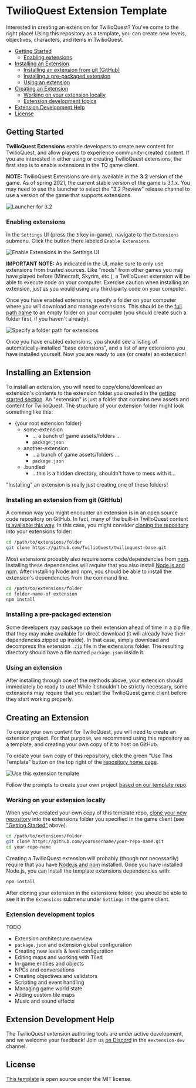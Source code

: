 # TwilioQuest Extension Template
Interested in creating an extension for TwilioQuest? You've come to the right place! Using this repository as a template, you can create new levels, objectives, characters, and items in TwilioQuest.

<!-- START doctoc generated TOC please keep comment here to allow auto update -->
<!-- DON'T EDIT THIS SECTION, INSTEAD RE-RUN doctoc TO UPDATE -->

- [Getting Started](#getting-started)
  - [Enabling extensions](#enabling-extensions)
- [Installing an Extension](#installing-an-extension)
  - [Installing an extension from git (GitHub)](#installing-an-extension-from-git-github)
  - [Installing a pre-packaged extension](#installing-a-pre-packaged-extension)
  - [Using an extension](#using-an-extension)
- [Creating an Extension](#creating-an-extension)
  - [Working on your extension locally](#working-on-your-extension-locally)
  - [Extension development topics](#extension-development-topics)
- [Extension Development Help](#extension-development-help)
- [License](#license)

<!-- END doctoc generated TOC please keep comment here to allow auto update -->

## Getting Started
**TwilioQuest Extensions** enable developers to create new content for TwilioQuest, and allow players to experience community-created content. If you are interested in either using or creating TwilioQuest extensions, the first step is to enable extensions in the TQ game client.

**NOTE:** TwilioQuest Extensions are only available in the **3.2** version of the game. As of spring 2021, the current stable version of the game is 3.1.x. You may need to use the launcher to select the "3.2 Preview" release channel to use a version of the game that supports extensions.

![Launcher for 3.2](https://firebasestorage.googleapis.com/v0/b/twilioquest-prod.appspot.com/o/docs%2Flauncher-preview.png?alt=media&token=6aedd709-9ba2-4ab3-b935-2537a8f5ff2f)

### Enabling extensions

In the `Settings` UI (press the `3` key in-game), navigate to the `Extensions` submenu. Click the button there labeled `Enable Extensions`.

![Enable Extensions in the Settings UI](https://firebasestorage.googleapis.com/v0/b/twilioquest-prod.appspot.com/o/docs%2Fenable-extensions.png?alt=media&token=8cc8e5ea-ee56-4a39-ae92-91add950b040)

**IMPORTANT NOTE:** As indicated in the UI, make sure to only use extensions from trusted sources. Like "mods" from other games you may have played before (Minecraft, Skyrim, etc.), a TwilioQuest extension will be able to execute code on your computer. Exercise caution when installing an extension, just as you would using any third-party code on your computer.

Once you have enabled extensions, specify a folder on your computer where you will download and manage extensions. This should be the [full path name](https://en.wikipedia.org/wiki/Fully_qualified_name#Filenames_and_paths) to an empty folder on your computer (you should create such a folder first, if you haven't already).

![Specify a folder path for extensions](https://firebasestorage.googleapis.com/v0/b/twilioquest-prod.appspot.com/o/docs%2Fext-folder.png?alt=media&token=4936dd5c-d84c-459e-9179-4c545a64b297)

Once you have enabled extensions, you should see a listing of automatically-installed "base extensions", and a list of any extensions you have installed yourself. Now you are ready to use (or create) an extension!

## Installing an Extension
To install an extension, you will need to copy/clone/download an extension's contents to the extension folder you created in the [getting started section](#getting-started). An "extension" is just a folder that contains new assets and content for TwilioQuest. The structure of your extension folder might look something like this:

- {your root extension folder}
  - some-extension
    - ... a bunch of game assets/folders ...
    - `package.json`
  - another-extension
    - ...a bunch of game assets/folders ...
    - `package.json`
  - .bundled
    - ...this is a hidden directory, shouldn't have to mess with it...

"Installing" an extension is really just creating one of these folders!

### Installing an extension from git (GitHub)
A common way you might encounter an extension is in an open source code repository on GitHub. In fact, many of the built-in TwilioQuest content [is available this way](https://github.com/TwilioQuest/twilioquest-base). In this case, you might consider [cloning the repository](https://docs.github.com/en/github/creating-cloning-and-archiving-repositories/cloning-a-repository) into your extensions folder:

```bash
cd /path/to/extensions/folder
git clone https://github.com/TwilioQuest/twilioquest-base.git
```

Most extensions probably also require some code/dependencies from [npm](https://www.npmjs.com/). Installing these dependencies will require that you also install [Node.js and npm](https://nodejs.org/en/download/). After installing Node and npm, you should be able to install the extension's dependencies from the command line.

```bash
cd /path/to/extensions/folder
cd folder-name-of-extension
npm install
```

### Installing a pre-packaged extension
Some developers may package up their extension ahead of time in a zip file that they may make available for direct download (it will already have their dependencies zipped up inside). In that case, simply download and decompress the extension `.zip` file in the extensions folder. The resulting directory should have a file named `package.json` inside it.

### Using an extension
After installing through one of the methods above, your extension should immediately be ready to use! While it shouldn't be strictly necessary, some extensions may require that you restart the TwilioQuest game client before they start working properly.

## Creating an Extension
To create your own content for TwilioQuest, you will need to create an extension project. For that purpose, we recommend using this repository as a template, and creating your own copy of it to host on GitHub.

To create your own copy of this repository, click the green "Use This Template" button on the top right of the [repository home page](https://github.com/TwilioQuest/twilioquest-extension-template).

![Use this extension template](https://firebasestorage.googleapis.com/v0/b/twilioquest-prod.appspot.com/o/docs%2Fuse-template.png?alt=media&token=4c662790-e066-45d4-8cdc-ea6c49569356)

Follow the prompts to create your own project [based on our template repo](https://docs.github.com/en/github/creating-cloning-and-archiving-repositories/creating-a-template-repository). 

### Working on your extension locally
When you've created your own copy of this template repo, [clone your new repository](https://docs.github.com/en/github/creating-cloning-and-archiving-repositories/cloning-a-repository) into the extensions folder you specified in the game client (see ["Getting Started"](#getting-started) above).

```bash
cd /path/to/extensions/folder
git clone https://github.com/yourusername/your-repo-name.git
cd your-repo-name
```

Creating a TwilioQuest extension will probably (though not necessarily) require that you have [Node.js and npm](https://nodejs.org/en/download/) installed. Once you have installed Node.js, you can install the template extensions dependencies with:

```bash
npm install
```

After cloning your extension in the extensions folder, you should be able to see it in the `Extensions` submenu under `Settings` in the game client.

### Extension development topics
TODO

- Extension architecture overview
- `package.json` and extension global configuration
- Creating new levels & level configuration
- Editing maps and working with Tiled
- In-game entities and objects
- NPCs and conversations
- Creating objectives and validators
- Scripting and event handling
- Managing game world state
- Adding custom tile maps
- Music and sound effects

## Extension Development Help
The TwilioQuest extension authoring tools are under active development, and we welcome your feedback! Join us [on Discord](https://twil.io/tq-discord) in the `#extension-dev` channel.

## License
[This template](https://github.com/TwilioQuest/twilioquest-extension-template) is open source under the MIT license.
